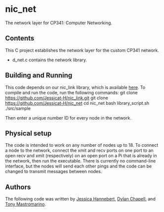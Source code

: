 # nic_net
The network layer for CP341: Computer Networking.

## Contents
This C project establishes the network layer for the custom CP341 network.
- d_net.c contains the network library.

## Building and Running
This code depends on our nic_link library, which is available [here](https://github.com/Jessicat-H/nic_link). To compile and run the code, run the following commands:
git clone https://github.com/Jessicat-H/nic_link.git
git clone https://github.com/Jessicat-H/nic_net
cd nic_net
bash library_script.sh
./src/sample

Then enter a unique number ID for every node in the network.

## Physical setup
The code is intended to work on any number of nodes up to 18. To connect a node to the network, connect the xmit and recv ports on one port to an open recv and xmit (respectively) on an open port on a Pi that is already in the network, then run the executable. There is currently no command-line interface, but the nodes will send each other pings and the code can be changed to transmit messages between nodes.

## Authors
The following code was written by [Jessica Hannebert](https://github.com/Jessicat-H), [Dylan Chapell](https://github.com/dylanchapell), and [Tony Mastromarino](https://github.com/tonydoesathing). 

